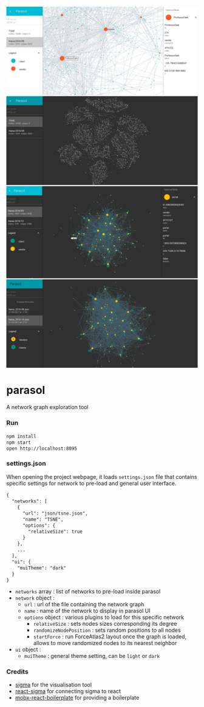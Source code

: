  ![Screenshot](documentation/Parasol_screenshot_20170330.png)
 ![Screenshot](documentation/Parasol_screenshot_20170331.png)
 ![Screenshot](documentation/Parasol_screenshot_20170328.png)
 ![Screenshot](documentation/Parasol_screenshot_20170327.png)

parasol
=======

A network graph exploration tool

### Run

```
npm install
npm start
open http://localhost:8095
```

### settings.json

When opening the project webpage, it loads `settings.json` file that contains
specific settings for network to pre-load and general user interface.

```
{
  "networks": [
    {
      "url": "json/tsne.json",
      "name": "TSNE",
      "options": {
        "relativeSize": true
      }
    },
    ...
  ],
  "ui": {
    "muiTheme": "dark"
  }
}
```

* `networks` array : list of networks to pre-load inside parasol
* `network` object :
  * `url` : url of the file containing the network graph
  * `name` : name of the network to display in parasol UI
  * `options` object : various plugins to load for this specific network
    * `relativeSize` : sets nodes sizes corresponding its degree
    * `randomizeNodePosition` : sets random positions to all nodes
    * `startForce` : run ForceAtlas2 layout once the graph is loaded, allows to move randomized nodes to its nearest neighbor
* `ui` object :
  * `muiTheme` : general theme setting, can be `light` or `dark`


### Credits

* [sigma](http://sigmajs.org/) for the visualisation tool
* [react-sigma](https://dunnock.github.io/react-sigma/) for connecting sigma to react
* [mobx-react-boilerplate](https://github.com/il-tmfv/mobx-react-boilerplate) for providing a boilerplate
